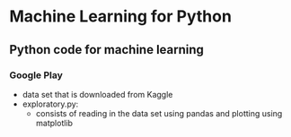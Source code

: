 # Machine Learning for Python
## Python code for machine learning

### Google Play
- data set that is downloaded from Kaggle
- exploratory.py:
  - consists of reading in the data set using pandas and plotting using matplotlib

